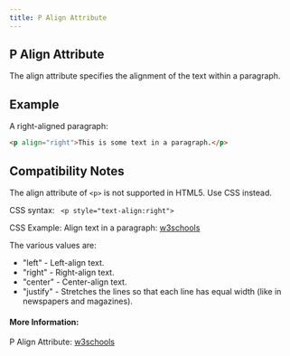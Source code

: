 ```yaml
---
title: P Align Attribute
---
```

## P Align Attribute

  The align attribute specifies the alignment of the text within a paragraph.

## Example

  A right-aligned paragraph:
  ```html
  <p align="right">This is some text in a paragraph.</p>
```

## Compatibility Notes
The align attribute of ` <p> ` is not supported in HTML5. Use CSS instead.

CSS syntax: ` <p style="text-align:right">`

CSS Example: Align text in a paragraph: <a href="https://www.w3schools.com/tags/tryit.asp?filename=tryhtml_p_align_css" target="_blank">w3schools</a>

The various values are:
- "left" - Left-align text.
- "right" - Right-align text.
- "center" - Center-align text.
- "justify" - Stretches the lines so that each line has equal width (like in newspapers and magazines).


  

#### More Information:
  P Align Attribute: <a href="https://www.w3schools.com/tags/att_p_align.asp" target="_blank">w3schools</a>




